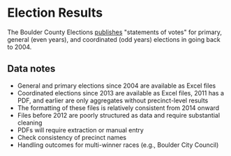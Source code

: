 # Election Results
The Boulder County Elections [publishes](https://bouldercounty.gov/elections/by-year/) "statements of votes" for primary, general (even years), and coordinated (odd years) elections in going back to 2004. 

## Data notes
* General and primary elections since 2004 are available as Excel files
* Coordinated elections since 2013 are available as Excel files, 2011 has a PDF, and earlier are only aggregates without precinct-level results
* The formatting of these files is relatively consistent from 2014 onward
* Files before 2012 are poorly structured as data and require substantial cleaning
* PDFs will require extraction or manual entry
* Check consistency of precinct names
* Handling outcomes for multi-winner races (e.g., Boulder City Council)